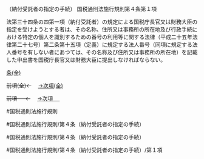 （納付受託者の指定の手続）
国税通則法施行規則第４条第１項

法第三十四条の四第一項（納付受託者）の規定による国税庁長官又は財務大臣の指定を受けようとする者は、その名称、住所又は事務所の所在地及び行政手続における特定の個人を識別するための番号の利用等に関する法律（平成二十五年法律第二十七号）第二条第十五項（定義）に規定する法人番号（同項に規定する法人番号を有しない者にあつては、その名称及び住所又は事務所の所在地）を記載した申出書を国税庁長官又は財務大臣に提出しなければならない。

[条(全)](国税通則法施行規則＿第４条_.md)

~~前項(全)←~~　  [→次項(全)](国税通則法施行規則＿第４条第２項_.md)

~~前項 　 ←~~　  [→次項 　 ](国税通則法施行規則＿第４条第２項.md)



#国税通則法施行規則

#国税通則法施行規則/第４条（納付受託者の指定の手続）

#国税通則法施行規則/第４条（納付受託者の指定の手続）

#国税通則法施行規則/第４条（納付受託者の指定の手続）/第１項

